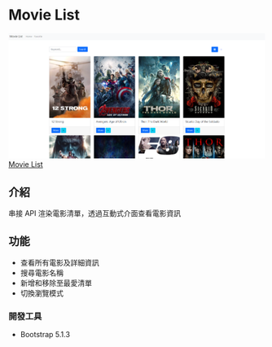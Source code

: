 # Movie List

![image](https://github.com/melody8503/Movie-List-v2/blob/main/movieList.png)
[Movie List](https://melody8503.github.io/Movie-List-v2/)

## 介紹

串接 API 渲染電影清單，透過互動式介面查看電影資訊

## 功能

- 查看所有電影及詳細資訊
- 搜尋電影名稱
- 新增和移除至最愛清單
- 切換瀏覽模式

### 開發工具

- Bootstrap 5.1.3
